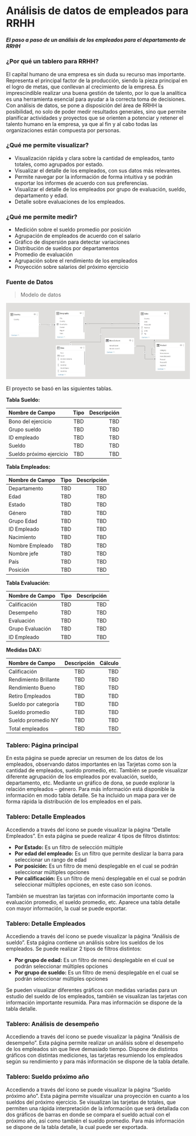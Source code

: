 # Análisis de datos de empleados para RRHH
##### El paso a paso de un análisis de los empleados para el departamento de RRHH

### ¿Por qué un tablero para RRHH?

El capital humano de una empresa es sin duda su recurso mas importante. Representa el principal factor de la producción, siendo la pieza principal en el logro de metas, que conllevan al crecimiento de la empresa.
Es imprescindible realizar una buena gestión de talento, por lo que la analítica es una herramienta esencial para ayudar a la correcta toma de decisiones. 
Con análisis de datos, se pone a disposición del área de RRHH la posibilidad, no solo de poder medir resultados generales, sino que permite planificar actividades y proyectos que se orienten a potenciar y retener el talento humano en la empresa, ya que al fin y al cabo todas las organizaciones están compuesta por personas.

### ¿Qué me permite visualizar?

- Visualización rápida y clara sobre la cantidad de empleados, tanto totales, como agrupados por estado.
- Visualizar el detalle de los empleados, con sus datos más relevantes.
- Permite navegar por la información de forma intuitiva y se podrán exportar los informes de acuerdo con sus preferencias.
- Visualizar el detalle de los empleados por grupo de evaluación, sueldo, departamento y edad.
- Detalle sobre evaluaciones de los empleados.

### ¿Qué me permite medir?
- Medición sobre el sueldo promedio por posición
- Agrupación de empleados de acuerdo con el salario
- Gráfico de dispersión para detectar variaciones
- Distribución de sueldos por departamentos
- Promedio de evaluación
- Agrupación sobre el rendimiento de los empleados
- Proyección sobre salarios del próximo ejercicio

### Fuente de Datos

> Modelo de datos

![](https://github.com/marips67/Archivos/blob/main/EjemplosGIT/Foto3.jpg)


El proyecto se basó en las siguientes tablas.

**Tabla Sueldo:**

| Nombre de Campo  | Tipo  | Descripción |
| :------------ |:---------------:| -----:|
| Bono del ejercicio      | TBD | TBD |
| Grupo sueldo      | TBD        |   TBD |
|ID empleado | TBD        |    TBD |
|Sueldo | TBD       |  TBD |
|Sueldo próximo ejercicio | TBD       |   TBD |


**Tabla Empleados:**

| Nombre de Campo  | Tipo  | Descripción |
| :------------ |:---------------:| -----:|
| Departamento     | TBD | TBD |
| Edad    | TBD        |   TBD |
|Estado | TBD        |    TBD |
|Género | TBD       |  TBD |
|Grupo Edad | TBD       |   TBD |
| ID Empleado     | TBD | TBD |
| Nacimiento    | TBD        |   TBD |
|Nombre Empleado | TBD        |    TBD |
|Nombre jefe | TBD       |  TBD |
|País | TBD       |   TBD |
|Posición | TBD       |   TBD |

**Tabla Evaluación:**

| Nombre de Campo  | Tipo  | Descripción |
| :------------ |:---------------:| -----:|
| Calificación     | TBD | TBD |
| Desempeño    | TBD        |   TBD |
|Evaluación | TBD        |    TBD |
|Grupo Evaluación | TBD       |  TBD |
|ID Empleado | TBD       |   TBD |


**Medidas DAX:**

| Nombre de Campo  | Descripción  | Cálculo |
| :------------ |:---------------:| -----:|
| Calificación     | TBD | TBD |
| Rendimiento Brillante    | TBD        |   TBD |
|Rendimiento Bueno | TBD        |    TBD |
|Retiro Empleados | TBD       |  TBD |
|Sueldo por categoría | TBD       |   TBD |
| Sueldo promedio     | TBD | TBD |
| Sueldo promedio NY     | TBD | TBD |
| Total empleados     | TBD | TBD |


### Tablero: Página principal

En esta página se puede apreciar un resumen de los datos de los empleados, observando datos importantes en las Tarjetas como son la cantidad de empleados, sueldo promedio, etc.
También se puede visualizar diferente agrupación de los empleados por evaluación, sueldo, departamento, etc. Mediante un gráfico de dona, se puede explorar la relación empleados – género.
Para más información está disponible la información en modo tabla detalle. 
Se ha incluido un mapa para ver de forma rápida la distribución de los empleados en el país.



### Tablero: Detalle Empleados

Accediendo a través del ícono   se puede visualizar la página “Detalle Empleados”. En esta página se puede realizar 4 tipos de filtros distintos:
- **Por Estado:** Es un filtro de selección múltiple
- **Por edad del empleado:** Es un filtro que permite deslizar la barra para seleccionar un rango de edad
- **Por posición:** Es un filtro de menú desplegable en el cual se podrán seleccionar múltiples opciones
- **Por calificación:** Es un filtro de menú desplegable en el cual se podrán seleccionar múltiples opciones, en este caso son íconos.

También se muestran las tarjetas con información importante como la evaluación promedio, el sueldo promedio, etc.
Aparece una tabla detalle con mayor información, la cual se puede exportar.


### Tablero: Detalle Empleados

Accediendo a través del ícono   se puede visualizar la página “Análisis de sueldo”. Esta página contiene un análisis sobre los sueldos de los empleados. Se puede realizar 2 tipos de filtros distintos:
- **Por grupo de edad:** Es un filtro de menú desplegable en el cual se podrán seleccionar múltiples opciones
- **Por grupo de sueldo:** Es un filtro de menú desplegable en el cual se podrán seleccionar múltiples opciones

Se pueden visualizar diferentes gráficos con medidas variadas para un estudio del sueldo de los empleados, también se visualizan las tarjetas con información importante resumida.
Para mas información se dispone de la tabla detalle.


### Tablero: Análisis de desempeño

Accediendo a través del ícono   se puede visualizar la página “Análisis de desempeño”. Esta página permite realizar un análisis sobre el desempeño de los empleados sin que lleve demasiado tiempo.
Dispone de distintos gráficos con distintas mediciones, las tarjetas resumiendo los empleados según su rendimiento y para más información se dispone de la tabla detalle.


### Tablero: Sueldo próximo año

Accediendo a través del ícono   se puede visualizar la página “Sueldo próximo año”. Esta página permite visualizar una proyección en cuanto a los sueldos del próximo ejercicio.
Se visualizan las tarjetas de totales, que permiten una rápida interpretación de la información que será detallada con dos gráficos de barras en donde se compara el sueldo actual con el próximo año, así como también el sueldo promedio.
Para más información se dispone de la tabla detalle, la cual puede ser exportada.
